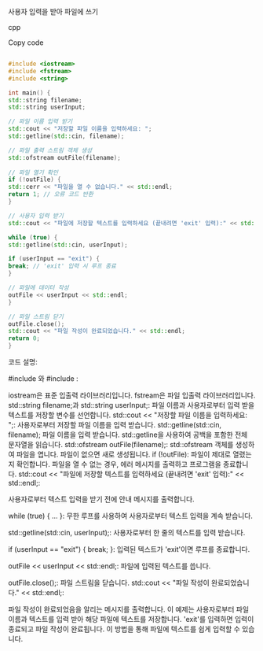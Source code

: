 사용자 입력을 받아 파일에 쓰기

cpp

Copy code

  

```cpp

#include <iostream>
#include <fstream>
#include <string>

int main() {
std::string filename;
std::string userInput;

// 파일 이름 입력 받기
std::cout << "저장할 파일 이름을 입력하세요: ";
std::getline(std::cin, filename);

// 파일 출력 스트림 객체 생성
std::ofstream outFile(filename);
  
// 파일 열기 확인
if (!outFile) {
std::cerr << "파일을 열 수 없습니다." << std::endl;
return 1; // 오류 코드 반환
}

// 사용자 입력 받기
std::cout << "파일에 저장할 텍스트를 입력하세요 (끝내려면 'exit' 입력):" << std::endl;

while (true) {
std::getline(std::cin, userInput);

if (userInput == "exit") {
break; // 'exit' 입력 시 루프 종료
}

// 파일에 데이터 작성
outFile << userInput << std::endl;
}

// 파일 스트림 닫기
outFile.close();
std::cout << "파일 작성이 완료되었습니다." << std::endl;
return 0;
}
```

  

코드 설명:

#include <iostream>와 #include <fstream>:

  

iostream은 표준 입출력 라이브러리입니다.
fstream은 파일 입출력 라이브러리입니다.
std::string filename;과 std::string userInput;:
파일 이름과 사용자로부터 입력 받을 텍스트를 저장할 변수를 선언합니다.
std::cout << "저장할 파일 이름을 입력하세요: ";:
사용자로부터 저장할 파일 이름을 입력 받습니다.
std::getline(std::cin, filename);
파일 이름을 입력 받습니다. std::getline을 사용하여 공백을 포함한 전체 문자열을 읽습니다.
std::ofstream outFile(filename);:
std::ofstream 객체를 생성하여 파일을 엽니다. 파일이 없으면 새로 생성됩니다.
if (!outFile):
파일이 제대로 열렸는지 확인합니다. 파일을 열 수 없는 경우, 에러 메시지를 출력하고 프로그램을 종료합니다.
std::cout << "파일에 저장할 텍스트를 입력하세요 (끝내려면 'exit' 입력):" << std::endl;:
  
사용자로부터 텍스트 입력을 받기 전에 안내 메시지를 출력합니다.

while (true) { ... }:
무한 루프를 사용하여 사용자로부터 텍스트 입력을 계속 받습니다.

std::getline(std::cin, userInput);:
사용자로부터 한 줄의 텍스트를 입력 받습니다.

if (userInput == "exit") { break; }:
입력된 텍스트가 'exit'이면 루프를 종료합니다.

outFile << userInput << std::endl;:
파일에 입력된 텍스트를 씁니다.

outFile.close();:
파일 스트림을 닫습니다.
std::cout << "파일 작성이 완료되었습니다." << std::endl;:

파일 작성이 완료되었음을 알리는 메시지를 출력합니다.
이 예제는 사용자로부터 파일 이름과 텍스트를 입력 받아 해당 파일에 텍스트를 저장합니다. 'exit'를 입력하면 입력이 종료되고 파일 작성이 완료됩니다. 이 방법을 통해 파일에 텍스트를 쉽게 입력할 수 있습니다.